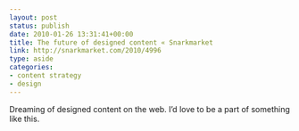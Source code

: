 ```yaml
---
layout: post
status: publish
date: 2010-01-26 13:31:41+00:00
title: The future of designed content « Snarkmarket
link: http://snarkmarket.com/2010/4996
type: aside
categories:
- content strategy
- design
---
```


Dreaming of designed content on the web. I’d love to be a part of something like this.
